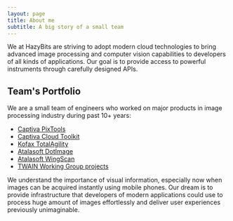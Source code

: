 ```yaml
---
layout: page
title: About me
subtitle: A big story of a small team
---
```


We at HazyBits are striving to adopt modern cloud technologies to bring advanced image processing and computer vision capabilities to developers of all kinds of applications. Our goal is to provide access to powerful instruments through carefully designed APIs.

## Team's Portfolio
We are a small team of engineers who worked on major products in image processing industry during past 10+ years:

 - [Captiva PixTools](http://www.emc2.org/enterprise-content-management/captiva/pixtools-toolkit.htm)
 - [Captiva Cloud Toolkit](http://www.emc2.org/enterprise-content-management/captiva/cloud-toolkit.htm)
 - [Kofax TotalAgility](http://www.kofax.com/smart-process-application-platform)
 - [Atalasoft DotImage](http://www.atalasoft.com/Products/DotImage)
 - [Atalasoft WingScan](http://www.atalasoft.com/Products/WingScan)
 - [TWAIN Working Group projects](http://www.twain.org/)
 
We understand the importance of visual information, especially now when images can be acquired instantly using mobile 
phones. Our dream is to provide infrastructure that developers of modern applications could use to process huge amount 
of images effortlessly and deliver user experiences previously unimaginable.

